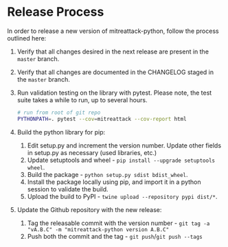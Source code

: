 # Release Process

In order to release a new version of mitreattack-python, follow the process outlined here:

1. Verify that all changes desired in the next release are present in the `master` branch.
2. Verify that all changes are documented in the CHANGELOG staged in the `master` branch.
3. Run validation testing on the library with pytest.
   Please note, the test suite takes a while to run, up to several hours.

   ```bash
   # run from root of git repo
   PYTHONPATH=. pytest --cov=mitreattack --cov-report html
   ```

4. Build the python library for pip:
   1. Edit setup.py and increment the version number. Update other fields in setup.py as necessary (used libraries, etc.)
   2. Update setuptools and wheel - `pip install --upgrade setuptools wheel`.
   3. Build the package - `python setup.py sdist bdist_wheel`.
   4. Install the package locally using pip, and import it in a python session to validate the build.
   5. Upload the build to PyPI - `twine upload --repository pypi dist/*`.
5. Update the Github repository with the new release:
   1. Tag the releasable commit with the version number - `git tag -a "vA.B.C" -m "mitreattack-python version A.B.C"`
   2. Push both the commit and the tag - `git push`/`git push --tags`
